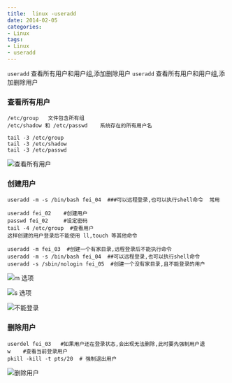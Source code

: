 ```yaml
---
title:  linux -useradd 
date: 2014-02-05
categories: 
- Linux
tags:
- Linux
- useradd
---
```


`useradd` 查看所有用户和用户组,添加删除用户
`useradd` 查看所有用户和用户组,添加删除用户

<!-- more -->

###  查看所有用户

```
/etc/group   文件包含所有组
/etc/shadow 和 /etc/passwd    系统存在的所有用户名

tail -3 /etc/group
tail -3 /etc/shadow
tail -3 /etc/passwd
```

![查看所有用户](/img/ubuntu/linux_command/linux_useradd/user.png "查看所有用户")

### 创建用户

```
useradd -m -s /bin/bash fei_04  ###可以远程登录,也可以执行shell命令  常用

useradd fei_02    #创建用户
passwd fei_02     #设定密码
tail -4 /etc/group  #查看用户
这样创建的用户登录后不能使用 ll,touch 等其他命令

useradd -m fei_03  #创建一个有家目录,远程登录后不能执行命令
useradd -m -s /bin/bash fei_04  ##可以远程登录,也可以执行shell命令
useradd -s /sbin/nologin fei_05  #创建一个没有家目录,且不能登录的用户

```

![m 选项](/img/ubuntu/linux_command/linux_useradd/m.png "m 选项")

![s 选项](/img/ubuntu/linux_command/linux_useradd/s.png "s 选项")

![不能登录](/img/ubuntu/linux_command/linux_useradd/no_login.png "不能登录")

### 删除用户

```
userdel fei_03   #如果用户还在登录状态,会出现无法删除,此时要先强制用户退
w    #查看当前登录用户
pkill -kill -t pts/20  # 强制退出用户
```

![删除用户](/img/ubuntu/linux_command/linux_useradd/userdel.png "删除用户")

